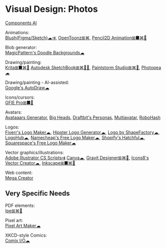 # Visual Design: Photos

[Components AI](https://components.ai/)

Animations:  
[Blush(Figma/Sketch)☁⇉](https://blush.design/),
[OpenToonz⊞⌘](https://opentoonz.github.io/e/),
[Pencil2D Animation⊞■⌘🐧](https://www.pencil2d.org/)

Blob generator:  
[MagicPattern's Doodle Backgrounds☁](https://www.magicpattern.design/tools/doodle-backgrounds)

Drawing/painting:  
[Krita⊞■⌘🐧](https://krita.org/en/)
[Autodesk SketchBook⊞⌘🍎🤖](https://www.autodesk.com/products/sketchbook/overview),
[Paintstorm Studio⊞⌘🐧](https://www.paintstormstudio.com/buy.html),
[Photopea☁](https://www.photopea.com/)

Drawing/painting - AI-assisted:  
[Google's AutoDraw☁](https://www.autodraw.com/)

Icons/cursors:  
[GFIE Pro⊞■🐧](http://greenfishsoftware.org/)

Avatars:  
[Avataaars Generator](https://getavataaars.com/),
[Big Heads](https://bigheads.io/),
[Draftbit's Personas](https://personas.draftbit.com/),
[Multiavatar](https://multiavatar.com/),
[RoboHash](https://robohash.org/)

Logos:  
[Fiverr's Logo Maker☁](https://www.fiverr.com/logo-maker),
[Hipster Logo Generator☁](https://hipsterlogogenerator.com/),
[Logo by ShapeFactory☁](https://logo.shapefactory.co/),
[LogoHub☁](https://logohub.io/),
[Namecheap's Free Logo Maker☁](https://www.namecheap.com/logo-maker/app/new),
[Shopify's Hatchful☁](https://hatchful.shopify.com/),
[Squarespace's Free Logo Maker☁](https://www.squarespace.com/logo)

Vector graphics/illustrations:  
[Adobe Illustrator CS Scripts⇉](http://shspage.com/aijs/en/)
[Canva☁](https://www.canva.com/),
[Gravit Designer⊞⌘🐧](https://www.designer.io/en/),
[Icons8's Vector Creator☁](https://icons8.com/vector-creator),
[Inkscape⊞■⌘🐧](https://inkscape.org/)

Web content:  
[Mega Creator](https://icons8.com/mega-creator/)

## Very Specific Needs

PDF elements:  
[Ipe⊞⌘🐧](http://ipe.otfried.org/)

Pixel art:  
[Pixel Art Maker☁](http://pixelartmaker.com/)

XKCD-style Comics:  
[Comix I/O☁](http://cmx.io/)

